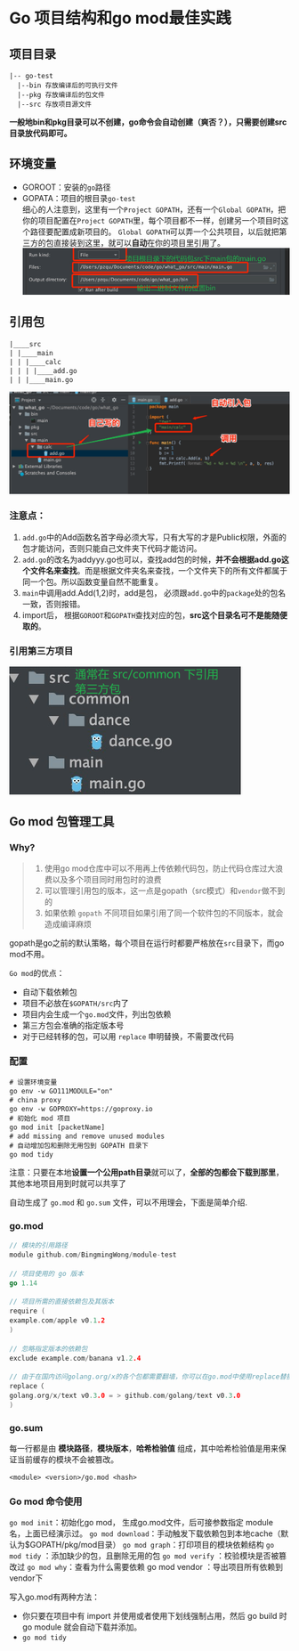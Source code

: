 
# Go 项目结构和go mod最佳实践

## 项目目录
```other
|-- go-test
  |--bin 存放编译后的可执行文件
  |--pkg 存放编译后的包文件
  |--src 存放项目源文件
```
**一般地bin和pkg目录可以不创建，go命令会自动创建（爽否？），只需要创建src目录放代码即可。**

## 环境变量
- GOROOT：安装的`go`路径
- GOPATA：项目的根目录`go-test`   
细心的人注意到，这里有一个`Project GOPATH`，还有一个`Global GOPATH`，把你的项目配置在`Project GOPATH`里，每个项目都不一样，创建另一个项目时这个路径要配置成新项目的。
`Global GOPATH`可以弄一个公共项目，以后就把第三方的包直接装到这里，就可以**自动**在你的项目里引用了。
![输入图片说明](/imgs/2022-11-22/6SavhjegXmvXBois.png)

## 引用包
```tree
|____src
| |____main
| | |____calc
| | | |____add.go
| | |____main.go
```
![输入图片说明](/imgs/2022-11-22/hrvDgSCo9FodCkKa.png)
### 注意点：  
1.  `add.go`中的Add函数名首字母必须大写，只有大写的才是Public权限，外面的包才能访问，否则只能自己文件夹下代码才能访问。
2.  `add.go`的改名为addyyy.go也可以，查找add包的时候，**并不会根据add.go这个文件名来查找**。而是根据文件夹名来查找，一个文件夹下的所有文件都属于同一个包。所以函数变量自然不能重复。
3.  `main`中调用add.Add(1,2)时，add是包， 必须跟`add.go`中的`package`处的包名一致，否则报错。
4.  import后， 根据`GOROOT`和`GOPATH`查找对应的包，**src这个目录名可不是能随便取的**。
### 引用第三方项目
![输入图片说明](/imgs/2022-11-22/oZ1JJ9bmA0fF9w5h.png)

## Go mod 包管理工具

### Why?

> 1. 使用go mod仓库中可以不用再上传依赖代码包，防止代码仓库过大浪费以及多个项目同时用包时的浪费
> 2. 可以管理引用包的版本，这一点是gopath（src模式）和`vendor`做不到的
> 3. 如果依赖 `gopath` 不同项目如果引用了同一个软件包的不同版本，就会造成编译麻烦

gopath是go之前的默认策略，每个项目在运行时都要严格放在`src`目录下，而go mod不用。

`Go mod`的优点：
-   自动下载依赖包
-   项目不必放在`$GOPATH/src`内了
-   项目内会生成一个`go.mod`文件，列出包依赖
-   第三方包会准确的指定版本号
-   对于已经转移的包，可以用 `replace` 申明替换，不需要改代码

### 配置
```shell
# 设置环境变量
go env -w GO111MODULE="on"
# china proxy
go env -w GOPROXY=https://goproxy.io
# 初始化 mod 项目
go mod init [packetName]
# add missing and remove unused modules
# 自动增加包和删除无用包到 GOPATH 目录下
go mod tidy
```
注意：只要在本地**设置一个公用path目录**就可以了，**全部的包都会下载到那里**，其他本地项目用到时就可以共享了

自动生成了 `go.mod` 和 `go.sum` 文件，可以不用理会，下面是简单介绍.

### go.mod
```go
// 模块的引用路径
module github.com/BingmingWong/module-test 

// 项目使用的 go 版本
go 1.14

// 项目所需的直接依赖包及其版本
require (
example.com/apple v0.1.2
)

// 忽略指定版本的依赖包
exclude example.com/banana v1.2.4

// 由于在国内访问golang.org/x的各个包都需要翻墙，你可以在go.mod中使用replace替换成github上对应的库。
replace（
golang.org/x/text v0.3.0 = > github.com/golang/text v0.3.0
)
```

### go.sum
每一行都是由 **模块路径**，**模块版本**，**哈希检验值** 组成，其中哈希检验值是用来保证当前缓存的模块不会被篡改。
```shell
<module> <version>/go.mod <hash>
```

### Go mod 命令使用
`go mod init`：初始化go mod， 生成go.mod文件，后可接参数指定 module 名，上面已经演示过。
`go mod download`：手动触发下载依赖包到本地cache（默认为$GOPATH/pkg/mod目录）
`go mod graph`：打印项目的模块依赖结构
`go mod tidy` ：添加缺少的包，且删除无用的包
`go mod verify` ：校验模块是否被篡改过
`go mod why`：查看为什么需要依赖
go mod vendor ：导出项目所有依赖到vendor下

写入go.mod有两种方法：

-   你只要在项目中有 import 并使用或者使用下划线强制占用，然后 go build 时 go module 就会自动下载并添加。
-   `go mod tidy`


<!--stackedit_data:
eyJoaXN0b3J5IjpbLTQ5MjMwMTY1NSw4MDA1NTQ5MzQsNjkyND
kwODc4XX0=
-->